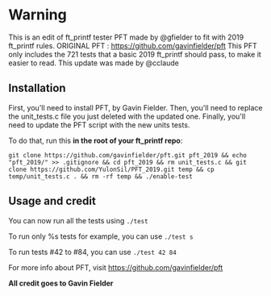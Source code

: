 # Warning
This is an edit of ft_printf tester PFT made by @gfielder to fit with 2019 ft_printf rules.
ORIGINAL PFT : https://github.com/gavinfielder/pft
This PFT only includes the 721 tests that a basic 2019 ft_printf should pass, to make it easier to read.
This update was made by @cclaude

## Installation

First, you'll need to install PFT, by Gavin Fielder.
Then, you'll need to replace the unit_tests.c file you just deleted with the updated one.
Finally, you'll need to update the PFT script with the new units tests.

To do that, run this **in the root of your ft_printf repo**:

```
git clone https://github.com/gavinfielder/pft.git pft_2019 && echo "pft_2019/" >> .gitignore && cd pft_2019 && rm unit_tests.c && git clone https://github.com/YulonSil/PFT_2019.git temp && cp temp/unit_tests.c . && rm -rf temp && ./enable-test
```

## Usage and credit

You can now run all the tests using ```./test```

To run only %s tests for example, you can use ```./test s```

To run tests #42 to #84, you can use ```./test 42 84```

For more info about PFT, visit https://github.com/gavinfielder/pft

**All credit goes to Gavin Fielder**
